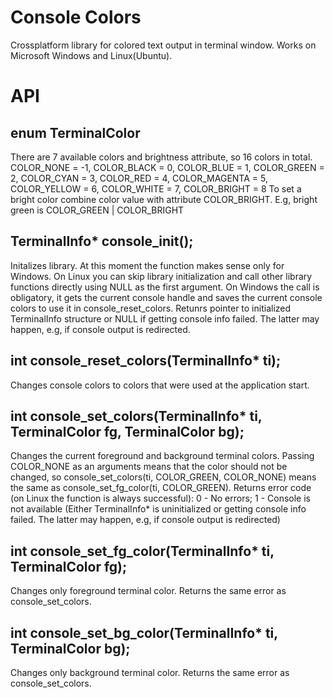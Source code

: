 # Console Colors
Crossplatform library for colored text output in terminal window.
Works on Microsoft Windows and Linux(Ubuntu).

# API

## enum TerminalColor
There are 7 available colors and brightness attribute, so 16 colors in total.
COLOR_NONE = -1,
COLOR_BLACK = 0,
COLOR_BLUE = 1,
COLOR_GREEN = 2,
COLOR_CYAN = 3,
COLOR_RED = 4,
COLOR_MAGENTA = 5,
COLOR_YELLOW = 6,
COLOR_WHITE = 7,
COLOR_BRIGHT = 8
To set a bright color combine color value with attribute COLOR_BRIGHT. E.g, bright green is COLOR_GREEN | COLOR_BRIGHT


## TerminalInfo* console_init();
Initalizes library. At this moment the function makes sense only for Windows. On Linux you can skip library initialization and call other library functions directly using NULL as the first argument. On Windows the call is obligatory, it gets the current console handle and saves the current console colors to use it in console_reset_colors.
Retunrs pointer to initialized TerminalInfo structure or NULL if getting console info failed. The latter may happen, e.g, if console output is redirected.

## int console_reset_colors(TerminalInfo* ti);
Changes console colors to colors that were used at the application start.

## int console_set_colors(TerminalInfo* ti, TerminalColor fg, TerminalColor bg);
Changes the current foreground and background terminal colors. Passing COLOR_NONE as an arguments means that the color should not be changed, so console_set_colors(ti, COLOR_GREEN, COLOR_NONE) means the same as console_set_fg_color(ti, COLOR_GREEN).
Returns error code (on Linux the function is always successful):
0 - No errors;
1 - Console is not available (Either TerminalInfo* is uninitialized or getting console info failed. The latter may happen, e.g, if console output is redirected)

## int console_set_fg_color(TerminalInfo* ti, TerminalColor fg);
Changes only foreground terminal color. Returns the same error as console_set_colors.

## int console_set_bg_color(TerminalInfo* ti, TerminalColor bg);
Changes only background terminal color. Returns the same error as console_set_colors.
